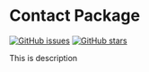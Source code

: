 # Contact Package

[![GitHub issues](https://img.shields.io/github/issues/ps18pixels/contact-package)](https://github.com/ps18pixels/contact-package/issues)
[![GitHub stars](https://img.shields.io/github/stars/ps18pixels/contact-package?style=flat-square)](https://github.com/ps18pixels/contact-package/stargazers)

This is description
